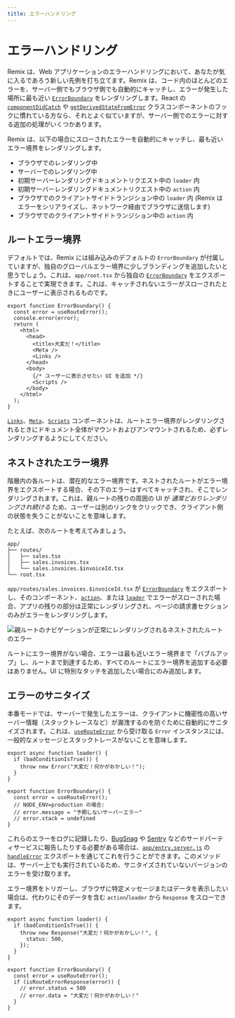 ```yaml
---
title: エラーハンドリング
---
```


# エラーハンドリング

Remix は、Web アプリケーションのエラーハンドリングにおいて、あなたが気に入るであろう新しい先例を打ち立てます。Remix は、コード内のほとんどのエラーを、サーバー側でもブラウザ側でも自動的にキャッチし、エラーが発生した場所に最も近い [`ErrorBoundary`][error-boundary] をレンダリングします。React の [`componentDidCatch`][component-did-catch] や [`getDerivedStateFromError`][get-derived-state-from-error] クラスコンポーネントのフックに慣れている方なら、それとよく似ていますが、サーバー側でのエラーに対する追加の処理がいくつかあります。

Remix は、以下の場合にスローされたエラーを自動的にキャッチし、最も近いエラー境界をレンダリングします。

- ブラウザでのレンダリング中
- サーバーでのレンダリング中
- 初期サーバーレンダリングドキュメントリクエスト中の `loader` 内
- 初期サーバーレンダリングドキュメントリクエスト中の `action` 内
- ブラウザでのクライアントサイドトランジション中の `loader` 内 (Remix はエラーをシリアライズし、ネットワーク経由でブラウザに送信します)
- ブラウザでのクライアントサイドトランジション中の `action` 内

## ルートエラー境界

デフォルトでは、Remix には組み込みのデフォルトの `ErrorBoundary` が付属していますが、独自のグローバルエラー境界に少しブランディングを追加したいと思うでしょう。これは、`app/root.tsx` から独自の [`ErrorBoundary`][error-boundary] をエクスポートすることで実現できます。これは、キャッチされないエラーがスローされたときにユーザーに表示されるものです。

```tsx
export function ErrorBoundary() {
  const error = useRouteError();
  console.error(error);
  return (
    <html>
      <head>
        <title>大変だ！</title>
        <Meta />
        <Links />
      </head>
      <body>
        {/* ユーザーに表示させたい UI を追加 */}
        <Scripts />
      </body>
    </html>
  );
}
```

[`Links`][links-component]、[`Meta`][meta-component]、[`Scripts`][scripts-component] コンポーネントは、ルートエラー境界がレンダリングされるときにドキュメント全体がマウントおよびアンマウントされるため、必ずレンダリングするようにしてください。

## ネストされたエラー境界

階層内の各ルートは、潜在的なエラー境界です。ネストされたルートがエラー境界をエクスポートする場合、その下のエラーはすべてキャッチされ、そこでレンダリングされます。これは、親ルートの残りの周囲の UI が _通常どおりレンダリングされ続ける_ ため、ユーザーは別のリンクをクリックでき、クライアント側の状態を失うことがないことを意味します。

たとえば、次のルートを考えてみましょう。

```text
app/
├── routes/
│   ├── sales.tsx
│   ├── sales.invoices.tsx
│   └── sales.invoices.$invoiceId.tsx
└── root.tsx
```

`app/routes/sales.invoices.$invoiceId.tsx` が [`ErrorBoundary`][error-boundary] をエクスポートし、そのコンポーネント、[`action`][action]、または [`loader`][loader] でエラーがスローされた場合、アプリの残りの部分は正常にレンダリングされ、ページの請求書セクションのみがエラーをレンダリングします。

![親ルートのナビゲーションが正常にレンダリングされるネストされたルートのエラー][error-in-a-nested-route-where-the-parent-route-s-navigation-renders-normally]

ルートにエラー境界がない場合、エラーは最も近いエラー境界まで「バブルアップ」し、ルートまで到達するため、すべてのルートにエラー境界を追加する必要はありません。UI に特別なタッチを追加したい場合にのみ追加します。

## エラーのサニタイズ

本番モードでは、サーバーで発生したエラーは、クライアントに機密性の高いサーバー情報（スタックトレースなど）が漏洩するのを防ぐために自動的にサニタイズされます。これは、[`useRouteError`][use-route-error] から受け取る `Error` インスタンスには、一般的なメッセージとスタックトレースがないことを意味します。

```tsx
export async function loader() {
  if (badConditionIsTrue()) {
    throw new Error("大変だ！何かがおかしい！");
  }
}

export function ErrorBoundary() {
  const error = useRouteError();
  // NODE_ENV=production の場合:
  // error.message = "予期しないサーバーエラー"
  // error.stack = undefined
}
```

これらのエラーをログに記録したり、[BugSnag][bugsnag] や [Sentry][sentry] などのサードパーティサービスに報告したりする必要がある場合は、[`app/entry.server.js`][entry-server] の [`handleError`][handle-error] エクスポートを通じてこれを行うことができます。このメソッドは、サーバー上でも実行されているため、サニタイズされていないバージョンのエラーを受け取ります。

エラー境界をトリガーし、ブラウザに特定メッセージまたはデータを表示したい場合は、代わりにそのデータを含む `action`/`loader` から `Response` をスローできます。

```tsx
export async function loader() {
  if (badConditionIsTrue()) {
    throw new Response("大変だ！何かがおかしい！", {
      status: 500,
    });
  }
}

export function ErrorBoundary() {
  const error = useRouteError();
  if (isRouteErrorResponse(error)) {
    // error.status = 500
    // error.data = "大変だ！何かがおかしい！"
  }
}
```

[component-did-catch]: https://react.dev/reference/react/Component#componentdidcatch
[get-derived-state-from-error]: https://react.dev/reference/react/Component#static-getderivedstatefromerror
[error-boundary]: ../route/error-boundary
[links-component]: ../components/links
[meta-component]: ../components/meta
[scripts-component]: ../components/scripts
[error-in-a-nested-route-where-the-parent-route-s-navigation-renders-normally]: /docs-images/error-boundary.png
[action]: ../route/action
[loader]: ../route/loader
[use-route-error]: ../hooks/use-route-error
[bugsnag]: https://www.bugsnag.com/
[sentry]: https://sentry.io/
[handle-error]: ../file-conventions/entry.server#handleerror
[entry-server]: ../file-conventions/entry.server
